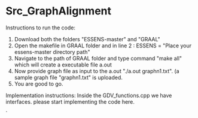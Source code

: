# Src_GraphAlignment

Instructions to run the code: 

1. Download both the folders "ESSENS-master" and "GRAAL"
2. Open the makefile in GRAAL folder and in line 2 : ESSENS = "Place your essens-master directory path" 
3. Navigate to the path of GRAAL folder and type command "make all" which will create a executable file a.out
4. Now provide graph file as input to the a.out "./a.out graphn1.txt". (a sample graph file "graphn1.txt" is uploaded.
5. You are good to go.

Implementation instructions:
Inside the GDV_functions.cpp we have interfaces. please start implementing the code here.

`
